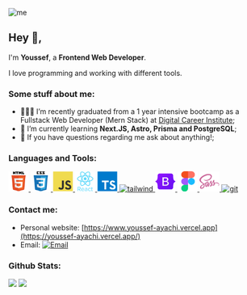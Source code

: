 ![me](https://github.com/YoussefAyachi95/YoussefAyachi95/raw/master/assets/me.gif)

## Hey 👋,

I'm **Youssef**, a **Frontend Web Developer**.

I love programming and working with different tools.

### Some stuff about me:

- 👨🏽‍💻 I’m recently graduated from a 1 year intensive bootcamp as a Fullstack Web Developer (Mern Stack) at [Digital Career Institute](https://digitalcareerinstitute.org/); 
- 🌱 I’m currently learning **Next.JS, Astro, Prisma and PostgreSQL**;
- 💬 If you have questions regarding me ask about anything!;

#### <h3 align="left">Languages and Tools:</h3>
<p align="left"> 
    <a href="https://www.w3.org/html/" target="_blank"> <img src="https://raw.githubusercontent.com/devicons/devicon/master/icons/html5/html5-original-wordmark.svg" alt="html5" width="40" height="40"/> </a> 
    <a href="https://www.w3schools.com/css/" target="_blank"> <img src="https://raw.githubusercontent.com/devicons/devicon/master/icons/css3/css3-original-wordmark.svg" alt="css3" width="40" height="40"/> </a> 
    <a href="https://developer.mozilla.org/en-US/docs/Web/JavaScript" target="_blank"> <img src="https://raw.githubusercontent.com/devicons/devicon/master/icons/javascript/javascript-original.svg" alt="javascript" width="40" height="40"/> </a> 
    <a href="https://reactjs.org/" target="_blank"> <img src="https://raw.githubusercontent.com/devicons/devicon/master/icons/react/react-original-wordmark.svg" alt="javascript" width="40" height="40"/> </a> 
    <a href="https://reactjs.org/" target="_blank"> <img src="https://raw.githubusercontent.com/devicons/devicon/master/icons/typescript/typescript-original.svg" alt="typescript" width="40" height="40"/> </a> 
    <a href="https://tailwindcss.com/" target="_blank"> <img src="https://www.vectorlogo.zone/logos/tailwindcss/tailwindcss-icon.svg" alt="tailwind" width="40" height="40"/> </a> 
    <a href="https://getbootstrap.com/" target="_blank"> <img src="https://raw.githubusercontent.com/devicons/devicon/master/icons/bootstrap/bootstrap-original.svg" alt="bootstrap" width="40" height="40"/> </a> 
    <a href="https://figma.com/" target="_blank"> <img src="https://raw.githubusercontent.com/devicons/devicon/master/icons/figma/figma-original.svg" alt="figma" width="40" height="40"/> </a> 
    <a href="https://sass-lang.com/" target="_blank"> <img src="https://raw.githubusercontent.com/devicons/devicon/master/icons/sass/sass-original.svg" alt="sass" width="40" height="40"/> </a> 
    <a href="https://git-scm.com/" target="_blank"> <img src="https://www.vectorlogo.zone/logos/git-scm/git-scm-icon.svg" alt="git" width="40" height="40"/> </a> 
</p>



### Contact me:

- Personal website: [https://www.youssef-ayachi.vercel.app](https://youssef-ayachi.vercel.app/)
- Email: [![Email](https://img.shields.io/badge/youssef.ayachi@web.de-D14836?style=flat-square&logo=gmail&logoColor=white)](mailto:youssef.ayachi@web.de)

### Github Stats:

<p>

  <img src="https://github-readme-stats.vercel.app/api?username=YoussefAyachi95&hide=stars&show_icons=true&theme=dracula&line_height=40">
  <img src="https://github-readme-stats.vercel.app/api/top-langs/?username=YoussefAyachi95&count_private=true&theme=dracula">

</p>


